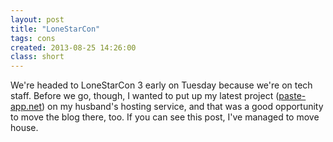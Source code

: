 ```yaml
---
layout: post
title: "LoneStarCon"
tags: cons
created: 2013-08-25 14:26:00
class: short
---
```

We're headed to LoneStarCon 3 early on Tuesday because we're on tech staff.  Before we go, though, I wanted to put up my latest project ([paste-app.net](http://paste-app.net)) on my husband's hosting service, and that was a good opportunity to move the blog there, too.  If you can see this post, I've managed to move house.
